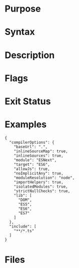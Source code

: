# Purpose



# Syntax



# Description



# Flags



# Exit Status



# Examples

```
{
  "compilerOptions": {
    "baseUrl": ".",
    "inlineSourceMap": true,
    "inlineSources": true,
    "module": "ESNext",
    "target": "ES6",
    "allowJs": true,
    "noImplicitAny": true,
    "moduleResolution": "node",
    "importHelpers": true,
    "isolatedModules": true,
	"strictNullChecks": true,
    "lib": [
      "DOM",
      "ES5",
      "ES6",
      "ES7"
    ]
  },
  "include": [
    "**/*.ts"
  ]
}
```

# Files



